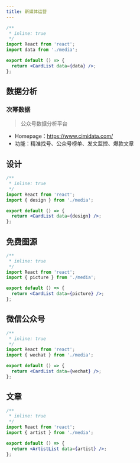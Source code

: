 ```yaml
---
title: 新媒体运营
---
```


```jsx
/**
 * inline: true
 */
import React from 'react';
import data from './media';

export default () => {
  return <CardList data={data} />;
};
```

## 数据分析

### 次幂数据

> 公众号数据分析平台

- Homepage：https://www.cimidata.com/
- 功能：精准找号、公众号榜单、发文监控、爆款文章

## 设计

```jsx
/**
 * inline: true
 */
import React from 'react';
import { design } from './media';

export default () => {
  return <CardList data={design} />;
};
```

## 免费图源

```jsx
/**
 * inline: true
 */
import React from 'react';
import { picture } from './media';

export default () => {
  return <CardList data={picture} />;
};
```

## 微信公众号

```jsx
/**
 * inline: true
 */
import React from 'react';
import { wechat } from './media';

export default () => {
  return <CardList data={wechat} />;
};
```

## 文章

```jsx
/**
 * inline: true
 */
import React from 'react';
import { artist } from './media';

export default () => {
  return <ArtistList data={artist} />;
};
```
